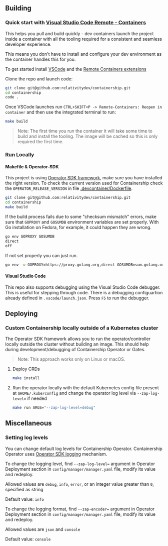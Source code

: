 ## Building

### Quick start with [Visual Studio Code Remote - Containers](https://code.visualstudio.com/docs/remote/containers)

This helps you pull and build quickly - dev containers launch the project inside a container with all the tooling
required for a consistent and seamless developer experience.

This means you don't have to install and configure your dev environment as the container handles this for you.

To get started install [VSCode](https://code.visualstudio.com/) and the [Remote Containers extensions](
https://marketplace.visualstudio.com/items?itemName=ms-vscode-remote.remote-containers)

Clone the repo and launch code:

```bash
git clone git@github.com:relativitydev/containership.git
cd containership
code .
```

Once VSCode launches run `CTRL+SHIFT+P -> Remote-Containers: Reopen in container` and then use the integrated
terminal to run:

```bash
make build
```

> Note: The first time you run the container it will take some time to build and install the tooling. The image
> will be cached so this is only required the first time.

### Run Locally

#### Makefile & Operator-SDK

This project is using [Operator SDK framework](https://github.com/operator-framework/operator-sdk), make sure you have installed the right version. To check the current version used for Containership check the `OPERATOR_RELEASE_VERSION` in file [.devcontainer/Dockerfile](https://github.com/relativitydev/containership/blob/main/.devcontainer/Dockerfile).

```bash
git clone git@github.com:relativitydev/containership.git
cd containership
make build
```

If the build process fails due to some "checksum mismatch" errors, make sure that `GOPROXY` and `GOSUMDB` environment variables are set properly.
With Go installation on Fedora, for example, it could happen they are wrong.

```bash
go env GOPROXY GOSUMDB
direct
off
```

If not set properly you can just run.

```bash
go env -w GOPROXY=https://proxy.golang.org,direct GOSUMDB=sum.golang.org
```

#### Visual Studio Code

This repo also supports debugging using the Visual Studio Code debugger. This is useful for stepping through code. There is a debugging configuartion already defined in `.vscode/launch.json`. Press `F5` to run the debugger.

## Deploying

### Custom Containership locally outside of a Kubernetes cluster

The Operator SDK framework allows you to run the operator/controller locally outside the cluster without
building an image. This should help during development/debugging of Containership Operator or Gates.
> Note: This approach works only on Linux or macOS.


1. Deploy CRDs
   ```bash
   make install
   ```
2. Run the operator locally with the default Kubernetes config file present at `$HOME/.kube/config`
 and change the operator log level via `--zap-log-level=` if needed
   ```bash
   make run ARGS="--zap-log-level=debug"
   ```
   
## Miscellaneous

### Setting log levels

You can change default log levels for Containership Operator. Containership Operator uses
 [Operator SDK logging](https://sdk.operatorframework.io/docs/building-operators/golang/references/logging/) mechanism.

To change the logging level, find `--zap-log-level=` argument in Operator Deployment section in `config/manager/manager.yaml` file,
 modify its value and redeploy.

Allowed values are `debug`, `info`, `error`, or an integer value greater than `0`, specified as string

Default value: `info`

To change the logging format, find `--zap-encoder=` argument in Operator Deployment section in `config/manager/manager.yaml` file,
 modify its value and redeploy.

Allowed values are `json` and `console`

Default value: `console`